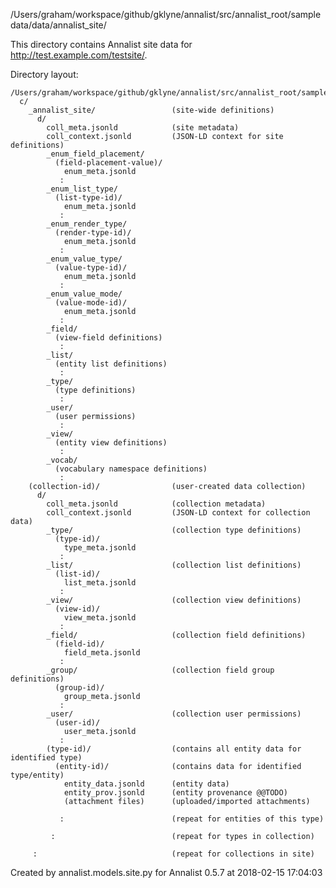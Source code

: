 /Users/graham/workspace/github/gklyne/annalist/src/annalist_root/sampledata/data/annalist_site/

This directory contains Annalist site data for http://test.example.com/testsite/.

Directory layout:

    /Users/graham/workspace/github/gklyne/annalist/src/annalist_root/sampledata/data/annalist_site/
      c/
        _annalist_site/                 (site-wide definitions)
          d/
            coll_meta.jsonld            (site metadata)
            coll_context.jsonld         (JSON-LD context for site definitions)
            _enum_field_placement/
              (field-placement-value)/
                enum_meta.jsonld
               :
            _enum_list_type/
              (list-type-id)/
                enum_meta.jsonld
               :
            _enum_render_type/
              (render-type-id)/
                enum_meta.jsonld
               :
            _enum_value_type/
              (value-type-id)/
                enum_meta.jsonld
               :
            _enum_value_mode/
              (value-mode-id)/
                enum_meta.jsonld
               :
            _field/
              (view-field definitions)
               :
            _list/
              (entity list definitions)
               :
            _type/
              (type definitions)
               :
            _user/
              (user permissions)
               :
            _view/
              (entity view definitions)
               :
            _vocab/
              (vocabulary namespace definitions)
               :
        (collection-id)/                (user-created data collection)
          d/
            coll_meta.jsonld            (collection metadata)
            coll_context.jsonld         (JSON-LD context for collection data)
            _type/                      (collection type definitions)
              (type-id)/
                type_meta.jsonld
               :
            _list/                      (collection list definitions)
              (list-id)/
                list_meta.jsonld
               :
            _view/                      (collection view definitions)
              (view-id)/
                view_meta.jsonld
               :
            _field/                     (collection field definitions)
              (field-id)/
                field_meta.jsonld
               :
            _group/                     (collection field group definitions)
              (group-id)/
                group_meta.jsonld
               :
            _user/                      (collection user permissions)
              (user-id)/
                user_meta.jsonld
               :
            (type-id)/                  (contains all entity data for identified type)
              (entity-id)/              (contains data for identified type/entity)
                entity_data.jsonld      (entity data)
                entity_prov.jsonld      (entity provenance @@TODO)
                (attachment files)      (uploaded/imported attachments)

               :                        (repeat for entities of this type)

             :                          (repeat for types in collection)

         :                              (repeat for collections in site)

Created by annalist.models.site.py
for Annalist 0.5.7 at 2018-02-15 17:04:03


